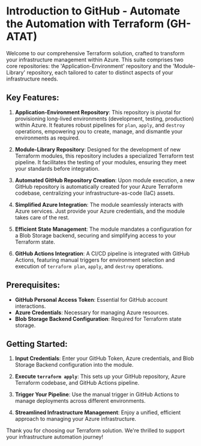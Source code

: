 # Introduction to GitHub - Automate the Automation with Terraform (GH-ATAT)

Welcome to our comprehensive Terraform solution, crafted to transform your infrastructure management within Azure. This suite comprises two core repositories: the 'Application-Environment' repository and the 'Module-Library' repository, each tailored to cater to distinct aspects of your infrastructure needs.

## Key Features:

1. **Application-Environment Repository**: This repository is pivotal for provisioning long-lived environments (development, testing, production) within Azure. It features robust pipelines for `plan`, `apply`, and `destroy` operations, empowering you to create, manage, and dismantle your environments as required. 

2. **Module-Library Repository**: Designed for the development of new Terraform modules, this repository includes a specialized Terraform test pipeline. It facilitates the testing of your modules, ensuring they meet your standards before integration.

3. **Automated GitHub Repository Creation**: Upon module execution, a new GitHub repository is automatically created for your Azure Terraform codebase, centralizing your infrastructure-as-code (IaC) assets.

4. **Simplified Azure Integration**: The module seamlessly interacts with Azure services. Just provide your Azure credentials, and the module takes care of the rest.

5. **Efficient State Management**: The module mandates a configuration for a Blob Storage backend, securing and simplifying access to your Terraform state.

6. **GitHub Actions Integration**: A CI/CD pipeline is integrated with GitHub Actions, featuring manual triggers for environment selection and execution of `terraform plan`, `apply`, and `destroy` operations.

## Prerequisites:

- **GitHub Personal Access Token**: Essential for GitHub account interactions.
- **Azure Credentials**: Necessary for managing Azure resources.
- **Blob Storage Backend Configuration**: Required for Terraform state storage.

## Getting Started:

1. **Input Credentials**: Enter your GitHub Token, Azure credentials, and Blob Storage Backend configuration into the module.

2. **Execute `terraform apply`**: This sets up your GitHub repository, Azure Terraform codebase, and GitHub Actions pipeline.

3. **Trigger Your Pipeline**: Use the manual trigger in GitHub Actions to manage deployments across different environments.

4. **Streamlined Infrastructure Management**: Enjoy a unified, efficient approach to managing your Azure infrastructure.

Thank you for choosing our Terraform solution. We're thrilled to support your infrastructure automation journey!
<!-- BEGIN_TF_DOCS -->
<!-- END_TF_DOCS -->